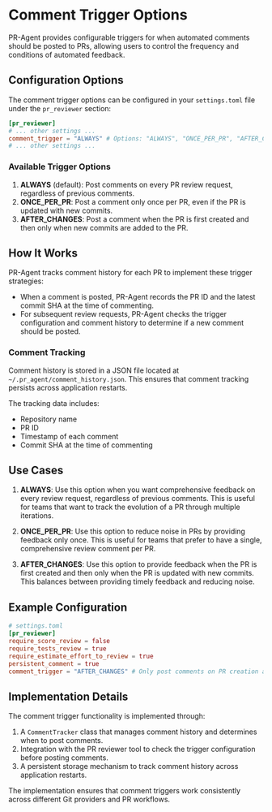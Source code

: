 # Comment Trigger Options

PR-Agent provides configurable triggers for when automated comments should be posted to PRs, allowing users to control the frequency and conditions of automated feedback.

## Configuration Options

The comment trigger options can be configured in your `settings.toml` file under the `pr_reviewer` section:

```toml
[pr_reviewer]
# ... other settings ...
comment_trigger = "ALWAYS" # Options: "ALWAYS", "ONCE_PER_PR", "AFTER_CHANGES"
# ... other settings ...
```

### Available Trigger Options

1. **ALWAYS** (default): Post comments on every PR review request, regardless of previous comments.
2. **ONCE_PER_PR**: Post a comment only once per PR, even if the PR is updated with new commits.
3. **AFTER_CHANGES**: Post a comment when the PR is first created and then only when new commits are added to the PR.

## How It Works

PR-Agent tracks comment history for each PR to implement these trigger strategies:

- When a comment is posted, PR-Agent records the PR ID and the latest commit SHA at the time of commenting.
- For subsequent review requests, PR-Agent checks the trigger configuration and comment history to determine if a new comment should be posted.

### Comment Tracking

Comment history is stored in a JSON file located at `~/.pr_agent/comment_history.json`. This ensures that comment tracking persists across application restarts.

The tracking data includes:
- Repository name
- PR ID
- Timestamp of each comment
- Commit SHA at the time of commenting

## Use Cases

1. **ALWAYS**: Use this option when you want comprehensive feedback on every review request, regardless of previous comments. This is useful for teams that want to track the evolution of a PR through multiple iterations.

2. **ONCE_PER_PR**: Use this option to reduce noise in PRs by providing feedback only once. This is useful for teams that prefer to have a single, comprehensive review comment per PR.

3. **AFTER_CHANGES**: Use this option to provide feedback when the PR is first created and then only when the PR is updated with new commits. This balances between providing timely feedback and reducing noise.

## Example Configuration

```toml
# settings.toml
[pr_reviewer]
require_score_review = false
require_tests_review = true
require_estimate_effort_to_review = true
persistent_comment = true
comment_trigger = "AFTER_CHANGES" # Only post comments on PR creation and when new commits are added
```

## Implementation Details

The comment trigger functionality is implemented through:

1. A `CommentTracker` class that manages comment history and determines when to post comments.
2. Integration with the PR reviewer tool to check the trigger configuration before posting comments.
3. A persistent storage mechanism to track comment history across application restarts.

The implementation ensures that comment triggers work consistently across different Git providers and PR workflows.

